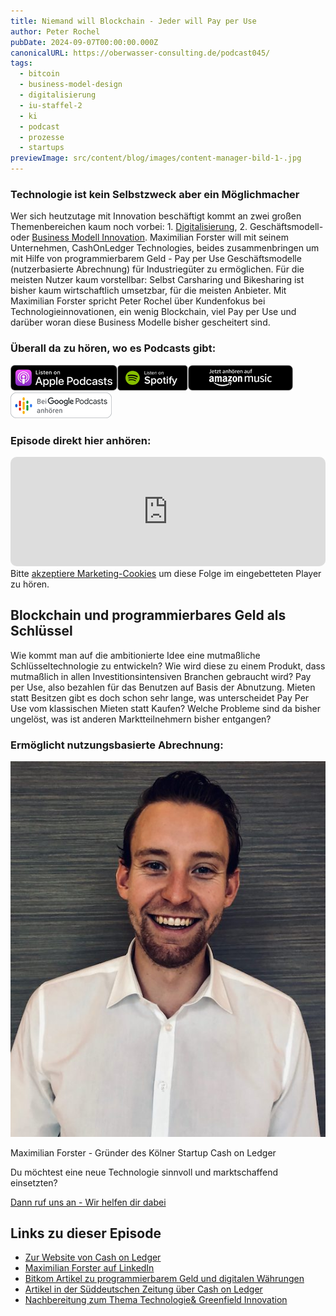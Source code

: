 ```yaml
---
title: Niemand will Blockchain - Jeder will Pay per Use
author: Peter Rochel
pubDate: 2024-09-07T00:00:00.000Z
canonicalURL: https://oberwasser-consulting.de/podcast045/
tags:
  - bitcoin
  - business-model-design
  - digitalisierung
  - iu-staffel-2
  - ki
  - podcast
  - prozesse
  - startups
previewImage: src/content/blog/images/content-manager-bild-1-.jpg
---
```

### Technologie ist kein Selbstzweck aber ein Möglichmacher

Wer sich heutzutage mit Innovation beschäftigt kommt an zwei großen Themenbereichen kaum noch vorbei: 1. [Digitalisierung](https://oberwasser-consulting.de/tag/digitalisierung/), 2. Geschäftsmodell- oder [Business Modell Innovation](https://oberwasser-consulting.de/category/blog/business-model-innovation/). Maximilian Forster will mit seinem Unternehmen, CashOnLedger Technologies, beides zusammenbringen um mit Hilfe von programmierbarem Geld - Pay per Use Geschäftsmodelle (nutzerbasierte Abrechnung) für Industriegüter zu ermöglichen. Für die meisten Nutzer kaum vorstellbar: Selbst Carsharing und Bikesharing ist bisher kaum wirtschaftlich umsetzbar, für die meisten Anbieter. Mit Maximilian Forster spricht Peter Rochel über Kundenfokus bei Technologieinnovationen, ein wenig Blockchain, viel Pay per Use und darüber woran diese Business Modelle bisher gescheitert sind.

### Überall da zu hören, wo es Podcasts gibt:

[![](./images/listen-on-apple-podcast.png)](https://podcasts.apple.com/de/podcast/niemand-will-blockchain-jeder-will-pay-per-use/id1354901024?i=1000500630295&itsct=podcast_box&itscg=30200&ls=1)[![](./images/listen-on-spotify.png)](https://open.spotify.com/episode/4HoM5Wh5P4oTInefL7PjPC?si=2ts8qer8Tnuc-cW2KzvrRg)[![](./images/ListenOn_AmazonMusic_button_Black_RGB_5X_DE-300x73.png)](https://music.amazon.de/podcasts/4838bd28-7b97-4912-80cb-de39a6c75654/episodes/625eb97c-7853-4dcf-8dfa-d8830b9e9361/innovate-upgrade-niemand-will-blockchain---jeder-will-pay-per-use)[![jobs to be done podcast](./images/DE_Google_Podcasts_Badge_8x-300x76.png)](https://podcasts.google.com/feed/aHR0cHM6Ly96dW04cnkucG9kY2FzdGVyLmRlL29iZXJ3YXNzZXIucnNz/episode/cG9kLTVmYmE5ZmUxOWJmYTEyNjkyODI1MjI?sa=X&ved=0CAUQkfYCahcKEwiooZT4pJGCAxUAAAAAHQAAAAAQAQ)

### Episode direkt hier anhören:

<iframe data-osano="MARKETING" src="https://embed.podcasts.apple.com/us/podcast/niemand-will-blockchain-jeder-will-pay-per-use/id1354901024?i=1000500630295&itsct=podcast_box&itscg=30200" height="175px" frameborder="0" sandbox="allow-forms allow-popups allow-same-origin allow-scripts allow-top-navigation-by-user-activation" allow="autoplay \*; encrypted-media \*;" style="width: 100%; max-width: 660px; overflow: hidden; border-top-left-radius: 10px; border-top-right-radius: 10px; border-bottom-right-radius: 10px; border-bottom-left-radius: 10px; background-color: transparent; background-position: initial initial; background-repeat: initial initial;"></iframe>

<div class="cookieconsent-optout-marketing">
  Bitte <a href="javascript:Cookiebot.renew()">akzeptiere Marketing-Cookies</a> um diese Folge im eingebetteten Player zu hören.
</div>

## Blockchain und programmierbares Geld als Schlüssel

Wie kommt man auf die ambitionierte Idee eine mutmaßliche Schlüsseltechnologie zu entwickeln? Wie wird diese zu einem Produkt, dass mutmaßlich in allen Investitionsintensiven Branchen gebraucht wird? Pay per Use, also bezahlen für das Benutzen auf Basis der Abnutzung. Mieten statt Besitzen gibt es doch schon sehr lange, was unterscheidet Pay Per Use vom klassischen Mieten statt Kaufen? Welche Probleme sind da bisher ungelöst, was ist anderen Marktteilnehmern bisher entgangen?

### Ermöglicht nutzungsbasierte Abrechnung:

![Foto von Maximilian Forster](./images/IMG_2600.jpg)

Maximilian Forster - Gründer des Kölner Startup Cash on Ledger

Du möchtest eine neue Technologie sinnvoll und marktschaffend einsetzten?

[Dann ruf uns an - Wir helfen dir dabei](tel:+4922116841669)

## Links zu dieser Episode

* [Zur Website von Cash on Ledger](https://cash-on-ledger.com)
* [Maximilian Forster auf LinkedIn](https://www.linkedin.com/in/maximilianforster/)
* [Bitkom Artikel zu programmierbarem Geld und digitalen Währungen](https://www.bitkom.org/sites/default/files/2020-04/200423_infopapier_digitaler-euro-auf-der-blockchain.pdf)
* [Artikel in der Süddeutschen Zeitung über Cash on Ledger](https://www.sueddeutsche.de/wirtschaft/blockchain-technologie-voll-automatisch-1.5046412)
* [Nachbereitung zum Thema Technologie& Greenfield Innovation](https://oberwasser-consulting.de/podcast046/)
